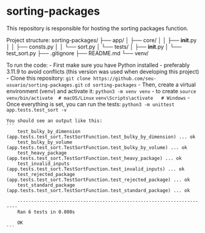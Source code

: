 # sorting-packages
This repository is responsible for hosting the sorting packages function.

Project structure:
sorting-packages/
├── app/
│   ├── core/
│   │   ├── __init__.py
│   │   ├── consts.py
│   │   └── sort.py
│   └── tests/
│       ├── __init__.py
│       └── test_sort.py
├── .gitignore
├── README.md
└── venv/

To run the code:
    - First make sure you have Python installed - preferably 3.11.9 to avoid conflicts (this version was used when developing this project)
    - Clone this repository:
        ```git clone https://github.com/seu-usuario/sorting-packages.git```
        ```cd sorting-packages```
    - Then, create a virtual environment (venv) and activate it:
        ```python3 -m venv venv``` - to create
        ```source venv/bin/activate  # macOS/Linux```
        ```venv\Scripts\activate   # Windows```
    - Once everything is set, you can run the tests:
        ```python3 -m unittest app.tests.test_sort -v```

    You should see an output like this:
    ```
        test_bulky_by_dimension (app.tests.test_sort.TestSortFunction.test_bulky_by_dimension) ... ok
        test_bulky_by_volume (app.tests.test_sort.TestSortFunction.test_bulky_by_volume) ... ok
        test_heavy_package (app.tests.test_sort.TestSortFunction.test_heavy_package) ... ok
        test_invalid_inputs (app.tests.test_sort.TestSortFunction.test_invalid_inputs) ... ok
        test_rejected_package (app.tests.test_sort.TestSortFunction.test_rejected_package) ... ok
        test_standard_package (app.tests.test_sort.TestSortFunction.test_standard_package) ... ok

        ----------------------------------------------------------------------
        Ran 6 tests in 0.000s

        OK
    ```